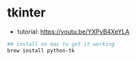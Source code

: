 # tkinter
* tutorial: https://youtu.be/YXPyB4XeYLA

```sh
## install on mac to get it working
brew install python-tk
```